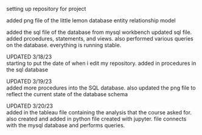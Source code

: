 setting up repository for project <br />

added png file of the little lemon database entity relationship model<br />

added the sql file of the database from mysql workbench
updated sql file. added prcoedures, statements, and views. also performed various queries on the database. everything is running stable. <br />


UPDATED 3/18/23 <br />
starting to put the date of when i edit my repository. added in procedures in the sql database <br />


UPDATED 3/19/23 <br />
added more procedures into the SQL database. also updated the png file to reflect the current state of the database schema <br />

UPDATED 3/20/23 <br />
added in the tableau file containing the analysis that the course asked for. also created and added in python file created with jupyter. file connects with the mysql database and performs queries. 